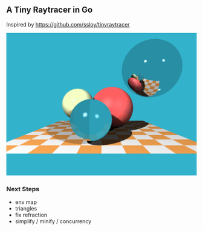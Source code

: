 ## A Tiny Raytracer in Go

Inspired by https://github.com/ssloy/tinyraytracer

![Output:](test.png)


### Next Steps

- env map
- triangles
- fix refraction
- simplify / minify / concurrency